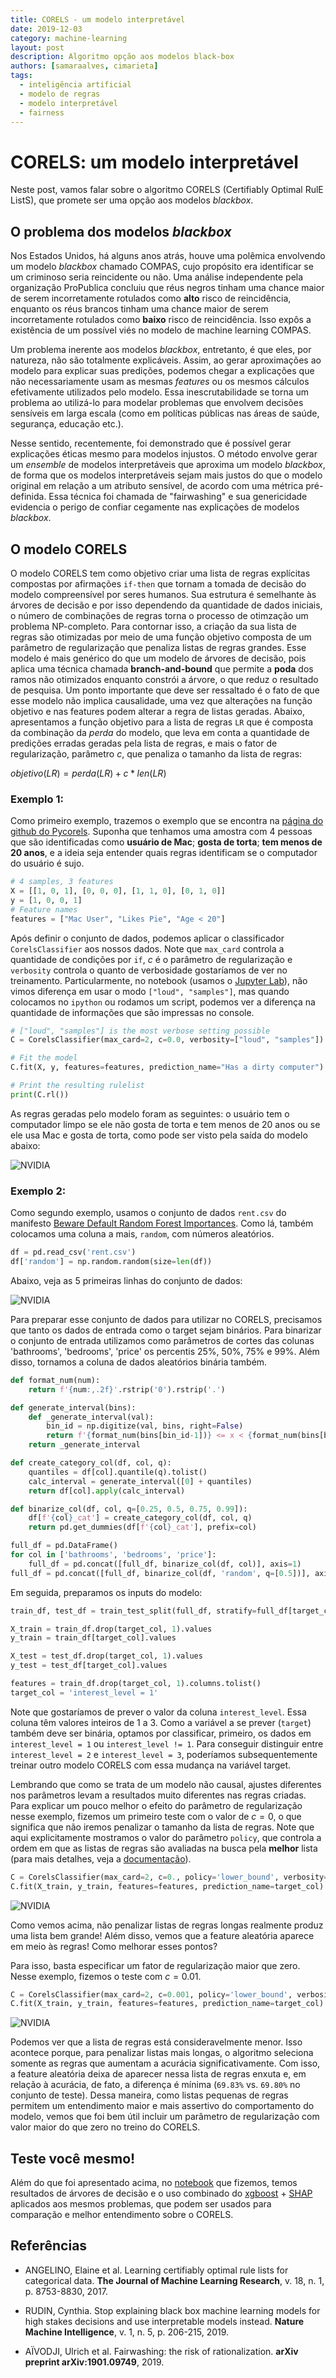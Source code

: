 ```yaml
---
title: CORELS - um modelo interpretável
date: 2019-12-03
category: machine-learning
layout: post
description: Algoritmo opção aos modelos black-box
authors: [samaraalves, cimarieta]
tags:
  - inteligência artificial
  - modelo de regras
  - modelo interpretável
  - fairness
---
```


# CORELS: um modelo interpretável

Neste post, vamos falar sobre o algoritmo CORELS (Certifiably Optimal RulE ListS), que promete ser uma opção aos modelos _blackbox_.

## O problema dos modelos _blackbox_

Nos Estados Unidos, há alguns anos atrás, houve uma polêmica envolvendo um modelo _blackbox_ chamado COMPAS, cujo propósito era identificar se um criminoso seria reincidente ou não. Uma análise independente pela organização ProPublica concluiu que réus negros tinham uma chance maior de serem incorretamente rotulados como **alto** risco de reincidência, enquanto os réus brancos tinham uma chance maior de serem incorretamente rotulados como **baixo** risco de reincidência. Isso expôs a existência de um possível viés no modelo de machine learning COMPAS.

Um problema inerente aos modelos _blackbox_, entretanto, é que eles, por natureza, não são totalmente explicáveis. Assim, ao gerar aproximações ao modelo para explicar suas predições, podemos chegar a explicações que não necessariamente usam as mesmas _features_ ou os mesmos cálculos efetivamente utilizados pelo modelo. Essa inescrutabilidade se torna um problema ao utilizá-lo para modelar problemas que envolvem decisões sensíveis em larga escala (como em políticas públicas nas áreas de saúde, segurança, educação etc.).

Nesse sentido, recentemente, foi demonstrado que é possível gerar explicações éticas mesmo para modelos injustos. O método envolve gerar um _ensemble_ de modelos interpretáveis que aproxima um modelo _blackbox_, de forma que os modelos interpretáveis sejam mais justos do que o modelo original em relação a um atributo sensível, de acordo com uma métrica pré-definida. Essa técnica foi chamada de "fairwashing" e sua genericidade evidencia o perigo de confiar cegamente nas explicações de modelos _blackbox_.

## O modelo CORELS

O modelo CORELS tem como objetivo criar uma lista de regras explícitas compostas por afirmações `if-then` que tornam a tomada de decisão do modelo compreensível por seres humanos. Sua estrutura é semelhante às árvores de decisão e por isso dependendo da quantidade de dados iniciais, o número de combinações de regras torna o processo de otimzação um problema NP-completo. Para contornar isso, a criação da sua lista de regras são otimizadas por meio de uma função objetivo composta de um parâmetro de regularização que penaliza listas de regras grandes. Esse modelo é mais genérico do que um modelo de árvores de decisão, pois aplica uma técnica chamada **branch-and-bound** que permite a **poda** dos ramos não otimizados enquanto constrói a árvore, o que reduz o resultado de pesquisa. Um ponto importante que deve ser ressaltado é o fato de que esse modelo não implica causalidade, uma vez que alterações na função objetivo e nas features podem alterar a regra de listas geradas. Abaixo, apresentamos a função objetivo para a lista de regras `LR` que é composta da combinação da _perda_ do modelo, que leva em conta a quantidade de predições erradas geradas pela lista de regras, e  mais o fator de regularização, parâmetro $c$, que penaliza o tamanho da lista de regras:

$objetivo(LR) = perda(LR) + c * len(LR)$


### Exemplo 1:
Como primeiro exemplo, trazemos o exemplo que se encontra na [página do github do Pycorels](https://github.com/fingoldin/pycorels). Suponha que tenhamos uma amostra com 4 pessoas que são identificadas como **usuário de Mac**; **gosta de torta**; **tem menos de 20 anos**, e a ideia seja entender quais regras identificam se o computador do usuário é sujo.

```python
# 4 samples, 3 features
X = [[1, 0, 1], [0, 0, 0], [1, 1, 0], [0, 1, 0]]
y = [1, 0, 0, 1]
# Feature names
features = ["Mac User", "Likes Pie", "Age < 20"]
```

Após definir o conjunto de dados, podemos aplicar o classificador `CorelsClassifier` aos nossos dados. Note que `max_card` controla a quantidade de condições por `if`, $c$ é o parâmetro de regularização e `verbosity` controla o quanto de verbosidade gostaríamos de ver no treinamento. Particularmente, no notebook (usamos o [Jupyter Lab](https://jupyterlab.readthedocs.io/en/stable/index.html)), não vimos diferença em usar o modo `["loud", "samples"]`, mas quando colocamos no `ipython` ou rodamos um script, podemos ver a diferença na quantidade de informações que são impressas no console.

```python
# ["loud", "samples"] is the most verbose setting possible
C = CorelsClassifier(max_card=2, c=0.0, verbosity=["loud", "samples"])

# Fit the model
C.fit(X, y, features=features, prediction_name="Has a dirty computer")

# Print the resulting rulelist
print(C.rl())
```

As regras geradas pelo modelo foram as seguintes: o usuário tem o computador limpo se ele não gosta de torta e tem menos de 20 anos ou se ele usa Mac e gosta de torta, como pode ser visto pela saída do modelo abaixo:

![NVIDIA](../images/corels-2.png)

### Exemplo 2:

Como segundo exemplo, usamos o conjunto de dados `rent.csv` do manifesto [Beware Default Random Forest Importances](https://explained.ai/rf-importance/). Como lá, também colocamos uma coluna a mais, `random`, com números aleatórios.

```python
df = pd.read_csv('rent.csv')
df['random'] = np.random.random(size=len(df))
```

Abaixo, veja as 5 primeiras linhas do conjunto de dados:

![NVIDIA](../images/corels-3.png)

Para preparar esse conjunto de dados para utilizar no CORELS, precisamos que tanto os dados de entrada como o target sejam binários. Para binarizar o conjunto de entrada utilizamos como parâmetros de cortes das colunas 'bathrooms', 'bedrooms', 'price' os percentis 25%, 50%, 75% e 99%. Além disso, tornamos a coluna de dados aleatórios binária também.

```python
def format_num(num):
    return f'{num:,.2f}'.rstrip('0').rstrip('.')

def generate_interval(bins):
    def _generate_interval(val):
        bin_id = np.digitize(val, bins, right=False)
        return f'{format_num(bins[bin_id-1])} <= x < {format_num(bins[bin_id])}' if bin_id < len(bins) else f'>= {format_num(bins[-1])}'
    return _generate_interval

def create_category_col(df, col, q):
    quantiles = df[col].quantile(q).tolist()
    calc_interval = generate_interval([0] + quantiles)
    return df[col].apply(calc_interval)

def binarize_col(df, col, q=[0.25, 0.5, 0.75, 0.99]):
    df[f'{col}_cat'] = create_category_col(df, col, q)
    return pd.get_dummies(df[f'{col}_cat'], prefix=col)

full_df = pd.DataFrame()
for col in ['bathrooms', 'bedrooms', 'price']:
    full_df = pd.concat([full_df, binarize_col(df, col)], axis=1)
full_df = pd.concat([full_df, binarize_col(df, 'random', q=[0.5])], axis=1)
```

Em seguida, preparamos os inputs do modelo:

```python
train_df, test_df = train_test_split(full_df, stratify=full_df[target_col].values)

X_train = train_df.drop(target_col, 1).values
y_train = train_df[target_col].values

X_test = test_df.drop(target_col, 1).values
y_test = test_df[target_col].values

features = train_df.drop(target_col, 1).columns.tolist()
target_col = 'interest_level = 1'
```

Note que gostaríamos de prever o valor da coluna `interest_level`. Essa coluna têm valores inteiros de 1 a 3. Como a variável a se prever (`target`) também deve ser binária, optamos por classificar, primeiro, os dados em `interest_level = 1` ou `interest_level != 1`. Para conseguir distinguir entre `interest_level = 2` e `interest_level = 3`, poderíamos subsequentemente treinar outro modelo CORELS com essa mudança na variável target.

Lembrando que como se trata de um modelo não causal, ajustes diferentes nos parâmetros levam a resultados muito diferentes nas regras criadas. Para explicar um pouco melhor o efeito do parâmetro de regularização nesse exemplo, fizemos um primeiro teste com o valor de $c=0$, o que significa que não iremos penalizar o tamanho da lista de regras. Note que aqui explicitamente mostramos o valor do parâmetro `policy`, que controla a ordem em que as listas de regras são avaliadas na busca pela **melhor** lista (para mais detalhes, veja a [documentação](https://corels.eecs.harvard.edu/corels/)).

```python
C = CorelsClassifier(max_card=2, c=0., policy='lower_bound', verbosity=["loud", "samples"])
C.fit(X_train, y_train, features=features, prediction_name=target_col)
```

![NVIDIA](../images/corels-6.png)

Como vemos acima, não penalizar listas de regras longas realmente produz uma lista bem grande! Além disso, vemos que a feature aleatória aparece em meio às regras! Como melhorar esses pontos?

Para isso, basta especificar um fator de regularização maior que zero. Nesse exemplo, fizemos o teste com $c=0.01$.

```python
C = CorelsClassifier(max_card=2, c=0.001, policy='lower_bound', verbosity=["loud", "samples"])
C.fit(X_train, y_train, features=features, prediction_name=target_col)
```

![NVIDIA](../images/corels-8.png)

Podemos ver que a lista de regras está consideravelmente menor. Isso acontece porque, para penalizar listas mais longas, o algoritmo seleciona somente as regras que aumentam a acurácia significativamente. Com isso, a feature aleatória deixa de aparecer nessa lista de regras enxuta e, em relação à acurácia, de fato, a diferença é mínima (`69.83%` vs. `69.80%` no conjunto de teste). Dessa maneira, como listas pequenas de regras permitem um entendimento maior e mais assertivo do comportamento do modelo, vemos que foi bem útil incluir um parâmetro de regularização com valor maior do que zero no treino do CORELS.

## Teste você mesmo!

Além do que foi apresentado acima, no [notebook](https://github.com/cimarieta/corels-examples/blob/master/corels.ipynb) que fizemos, temos resultados de árvores de decisão e o uso combinado do [xgboost](https://xgboost.readthedocs.io/en/latest/) + [SHAP](https://github.com/slundberg/shap) aplicados aos mesmos problemas, que podem ser usados para comparação e melhor entendimento sobre o CORELS.

## Referências

* ANGELINO, Elaine et al. Learning certifiably optimal rule lists for categorical data. **The Journal of Machine Learning Research**, v. 18, n. 1, p. 8753-8830, 2017.

* RUDIN, Cynthia. Stop explaining black box machine learning models for high stakes decisions and use interpretable models instead. **Nature Machine Intelligence**, v. 1, n. 5, p. 206-215, 2019.

* AÏVODJI, Ulrich et al. Fairwashing: the risk of rationalization. **arXiv preprint arXiv:1901.09749**, 2019.
